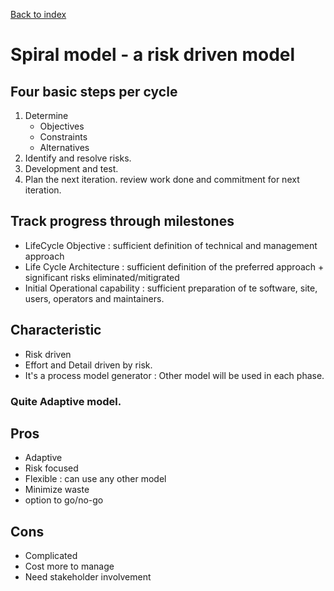 [Back to index](../SDP_index.md)

# Spiral model - a risk driven model

## Four basic steps per cycle
1. Determine
	* Objectives
	* Constraints
	* Alternatives
2. Identify and resolve risks.
3. Development and test.
4. Plan the next iteration.
	review work done and commitment for next iteration.

## Track progress through milestones
* LifeCycle Objective : sufficient definition of technical and management approach
* Life Cycle Architecture : sufficient definition of the preferred approach + significant risks eliminated/mitigrated
* Initial Operational capability : sufficient preparation of te software, site, users, operators and maintainers.

## Characteristic
* Risk driven
* Effort and Detail driven by risk.
* It's a process model generator : Other model will be used in each phase.

### Quite Adaptive model.

## Pros
* Adaptive
* Risk focused
* Flexible : can use any other model
* Minimize waste
* option to go/no-go

## Cons
* Complicated
* Cost more to manage
* Need stakeholder involvement